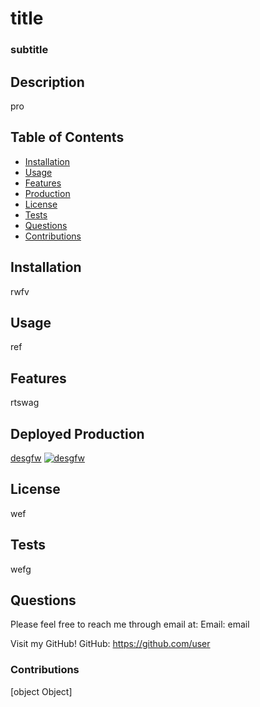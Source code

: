 
  # title

  
  ### subtitle
  

  ## Description
  pro

  ## Table of Contents
  * [Installation](#installation)
  * [Usage](#usage)
  * [Features](#features)
  * [Production](#production)
  * [License](#license)
  * [Tests](#tests)
  * [Questions](#questions)
  * [Contributions](#contributions)
  
  ## Installation
  rwfv

  ## Usage
  ref

  
  ## Features
  rtswag
  

  ## Deployed Production
[desgfw](https://user.github.io/desgfw/)
[![desgfw](wgewedfg)](https://user.github.io/desgfw/)

  ## License
  wef

  ## Tests
  wefg

  ## Questions
  Please feel free to reach me through email at:
  Email: email

  Visit my GitHub!
  GitHub: https://github.com/user

  ### Contributions
  [object Object]
